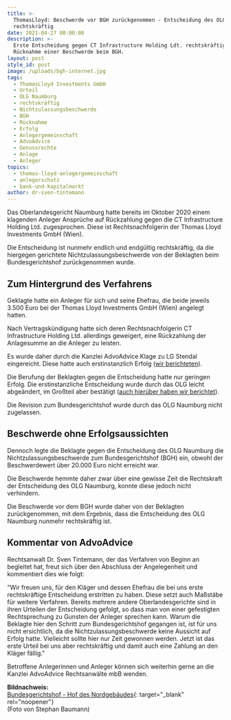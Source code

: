 ```yaml
---
title: >-
  ThomasLloyd: Beschwerde vor BGH zurückgenommen - Entscheidung des OLG Naumburg
  rechtskräftig
date: 2021-04-27 00:00:00
description: >-
  Erste Entscheidung gegen CT Infrastructure Holding Ldt. rechtskräftig nach
  Rücknahme einer Beschwerde beim BGH.
layout: post
style_id: post
image: /uploads/bgh-internet.jpg
tags:
  - ThomasLloyd Investments GmbH
  - Urteil
  - OLG Naumburg
  - rechtskräftig
  - Nichtzulassungsbeschwerde
  - BGH
  - Rücknahme
  - Erfolg
  - Anlegergemeinschaft
  - AdvoAdvice
  - Genussrechte
  - Anlage
  - Anleger
topics:
  - thomas-lloyd-anlegergemeinschaft
  - anlegerschutz
  - bank-und-kapitalmarkt
author: dr-sven-tintemann
---
```

Das Oberlandesgericht Naumburg hatte bereits im Oktober 2020 einem klagenden Anleger Ansprüche auf Rückzahlung gegen die CT Infrastructure Holding Ltd. zugesprochen. Diese ist Rechtsnachfolgerin der Thomas Lloyd Investments GmbH (Wien).&nbsp;

Die Entscheidung ist nunmehr endlich und endgültig rechtskräftig, da die hiergegen gerichtete Nichtzulassungsbeschwerde von der Beklagten beim Bundesgerichtshof zurückgenommen wurde.&nbsp;

## Zum Hintergrund des Verfahrens

Geklagte hatte ein Anleger für sich und seine Ehefrau, die beide jeweils 3.500 Euro bei der Thomas Lloyd Investments GmbH (Wien) angelegt hatten.&nbsp;

Nach Vertragskündigung hatte sich deren Rechtsnachfolgerin CT Infrastructure Holding Ltd. allerdings geweigert, eine Rückzahlung der Anlagesumme an die Anleger zu leisten.

Es wurde daher durch die Kanzlei AdvoAdvice Klage zu LG Stendal eingereicht. Diese hatte auch erstinstanzlich Erfolg ([wir berichteten](/blog/thomas-lloyd-zweites-urteil-f%C3%BCr-anleger-erstritten/)).&nbsp;

Die Berufung der Beklagten gegen die Entscheidung hatte nur geringen Erfolg. Die erstinstanzliche Entscheidung wurde durch das OLG leicht abgeändert, im Gro&szlig;teil aber bestätigt ([auch hierüber haben wir berichtet](/blog/thomas-lloyd-olg-naumburg-verurteilt-ct-infrastructure-holding-ltd-zur-zahlung/)).&nbsp;

Die Revision zum Bundesgerichtshof wurde durch das OLG Naumburg nicht zugelassen.&nbsp;

## Beschwerde ohne Erfolgsaussichten

Dennoch legte die Beklagte gegen die Entscheidung des OLG Naumburg die Nichtzulassungsbeschwerde zum Bundesgerichtshof (BGH) ein, obwohl der Beschwerdewert über 20.000 Euro nicht erreicht war.&nbsp;

Die Beschwerde hemmte daher zwar über eine gewisse Zeit die Rechtskraft der Entscheidung des OLG Naumburg, konnte diese jedoch nicht verhindern.&nbsp;

Die Beschwerde vor dem BGH wurde daher von der Beklagten zurückgenommen, mit dem Ergebnis, dass die Entscheidung des OLG Naumburg nunmehr rechtskräftig ist.&nbsp;

## Kommentar von AdvoAdvice

Rechtsanwalt Dr. Sven Tintemann, der das Verfahren von Beginn an begleitet hat, freut sich über den Abschluss der Angelegenheit und kommentiert dies wie folgt:&nbsp;

"Wir freuen uns, für den Kläger und dessen Ehefrau die bei uns erste rechtskräftige Entscheidung erstritten zu haben. Diese setzt auch Ma&szlig;stäbe für weitere Verfahren. Bereits mehrere andere Oberlandesgerichte sind in ihren Urteilen der Entscheidung gefolgt, so dass man von einer gefestigten Rechtsprechung zu Gunsten der Anleger sprechen kann. Warum die Beklagte hier den Schritt zum Bundesgerichtshof gegangen ist, ist für uns nicht ersichtlich, da die Nichtzulassungsbeschwerde keine Aussicht auf Erfolg hatte. Vielleicht sollte hier nur Zeit gewonnen werden. Jetzt ist das erste Urteil bei uns aber rechtskräftig und damit auch eine Zahlung an den Kläger fällig."

Betroffene Anlegerinnen und Anleger können sich weiterhin gerne an die Kanzlei AdvoAdvice Rechtsanwälte mbB wenden.&nbsp;

**Bildnachweis:**<br>[Bundesgerichtshof - Hof des Nordgebäudes](https://www.bundesgerichtshof.de/DE/Presse/Pressefotos/pressefotos_node.html;jsessionid=8884067C2A3400BD5BA516293FD49595.1_cid294){: target="_blank" rel="noopener"}<br>(Foto von Stephan Baumann)

&nbsp;

&nbsp;

&nbsp;
